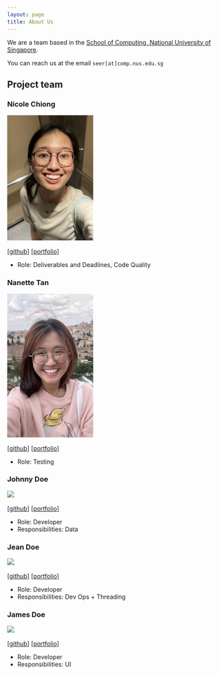 ```yaml
---
layout: page
title: About Us
---
```


We are a team based in the [School of Computing, National University of Singapore](http://www.comp.nus.edu.sg).

You can reach us at the email `seer[at]comp.nus.edu.sg`

## Project team

### Nicole Chiong

<img src="images/butteredyakiimo.png" width="200px">

[[github](https://github.com/butteredyakiimo)]
[[portfolio](team/butteredyakiimo.md)]

* Role: Deliverables and Deadlines, Code Quality

### Nanette Tan

<img src="images/nananakx-x.png" width="200px">

[[github](https://github.com/nananakx-x)]
[[portfolio](team/nananakx-x.md)]

* Role: Testing

### Johnny Doe

<img src="images/johndoe.png" width="200px">

[[github](http://github.com/johndoe)] [[portfolio](team/johndoe.md)]

* Role: Developer
* Responsibilities: Data

### Jean Doe

<img src="images/johndoe.png" width="200px">

[[github](http://github.com/johndoe)]
[[portfolio](team/johndoe.md)]

* Role: Developer
* Responsibilities: Dev Ops + Threading

### James Doe

<img src="images/johndoe.png" width="200px">

[[github](http://github.com/johndoe)]
[[portfolio](team/johndoe.md)]

* Role: Developer
* Responsibilities: UI
